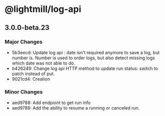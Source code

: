 # @lightmill/log-api

## 3.0.0-beta.23

### Major Changes

- 5b3eecd: Update log api : date isn't required anymore to save a log, but number is. Number is used to order logs, but also detect missing logs which date was not able to do.
- b426249: Change log api HTTP method to update run status: switch to patch instead of put.
- 9021cd4: Creation

### Minor Changes

- aed9788: Add endpoint to get run info
- aed9788: Add the ability to resume a running or canceled run.
